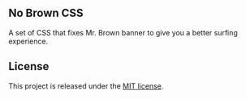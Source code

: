 ## No Brown CSS

A set of CSS that fixes Mr. Brown banner to give you a better surfing
experience.

## License

This project is released under the [MIT license](LICENSE).
